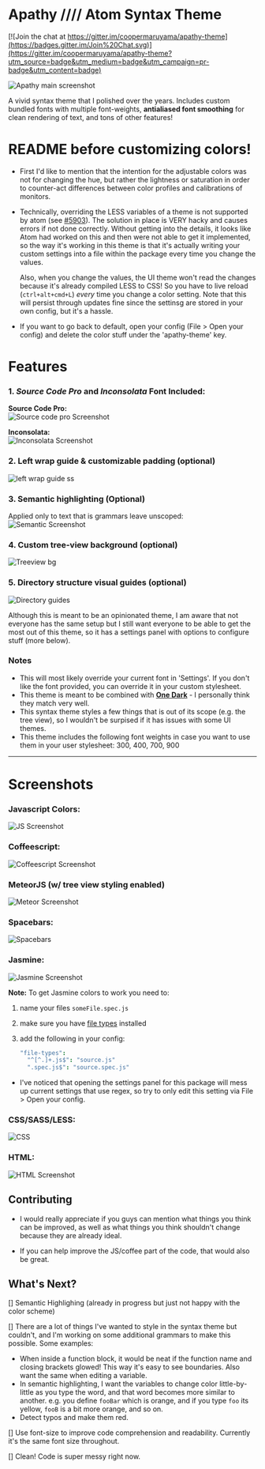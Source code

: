 # Apathy   ////  Atom Syntax Theme

[![Join the chat at https://gitter.im/coopermaruyama/apathy-theme](https://badges.gitter.im/Join%20Chat.svg)](https://gitter.im/coopermaruyama/apathy-theme?utm_source=badge&utm_medium=badge&utm_campaign=pr-badge&utm_content=badge)

![Apathy main screenshot](https://s3.amazonaws.com/f.cl.ly/items/2H0w160E1T2y332e0f3G/apathy.png)



A vivid syntax theme that I polished over the years. Includes custom bundled fonts with multiple font-weights, **antialiased font smoothing** for clean rendering of text, and tons of other features!


# README before customizing colors!

* First I'd like to mention that the intention for the adjustable colors was not for changing the hue, but rather the lightness or saturation in order to counter-act differences between color profiles and calibrations of monitors.

* Technically, overriding the LESS variables of a theme is not supported by atom (see [#5903](https://github.com/atom/atom/issues/5903)). The solution in place is VERY hacky and causes errors if not done correctly. Without getting into the details, it looks like Atom had worked on this and then were not able to get it implemented, so the way it's working in this theme is that it's actually writing your custom settings into a file within the package every time you change the values.

  Also, when you change the values, the UI theme won't read the changes because it's already compiled LESS to CSS! So you have to live reload (`ctrl+alt+cmd+L`) _every_ time you change a color setting. Note that this will persist through updates fine since the settinsg are stored in your own config, but it's a hassle.
  
* If you want to go back to default, open your config (File > Open your config) and delete the color stuff under the 'apathy-theme' key.



# Features

### 1. _Source Code Pro_ and _Inconsolata_ Font Included:  

**Source Code Pro:**  
![Source code pro Screenshot](https://s3.amazonaws.com/f.cl.ly/items/3C0y3L400K2S0g2F132o/Image%202015-06-03%20at%202.19.53%20AM.png)

**Inconsolata:**  
![Inconsolata Screenshot](https://s3.amazonaws.com/f.cl.ly/items/0W0N2F181t2k0Z0a2M3x/Image%202015-06-03%20at%202.20.22%20AM.png)



### 2. Left wrap guide & customizable padding (optional)  
![left wrap guide ss](https://s3.amazonaws.com/f.cl.ly/items/0e3O2E2s472q1w15383y/Image%202015-06-03%20at%202.37.21%20AM.png)



### 3. Semantic highlighting (Optional)

Applied only to text that is grammars leave unscoped:  
![Semantic Screenshot](https://s3.amazonaws.com/f.cl.ly/items/2p1F2I451d3n3l0Z1M3p/Image%202015-06-03%20at%202.23.51%20AM.png)



### 4. Custom tree-view background (optional)

![Treeview bg](https://s3.amazonaws.com/f.cl.ly/items/1Y0g3E3G2C1t161A1i1q/treeview.png)



### 5. Directory structure visual guides (optional)

![Directory guides](https://s3.amazonaws.com/f.cl.ly/items/2L0z3R2K1Y1w3L3x3y2E/Image%202015-06-03%20at%202.26.45%20AM.png)



Although this is meant to be an opinionated theme, I am aware that not everyone has the same setup but I still want everyone to be able to get the most out of this theme, so it has a settings panel with options to configure stuff (more below).



### Notes
  - This will most likely override your current font in 'Settings'. If you don't like the font provided, you can override it in your custom stylesheet.  
  - This theme is meant to be combined with **[One Dark](https://github.com/atom/one-dark-ui)** - I personally think they match very well.
  - This syntax theme styles a few things that is out of its scope (e.g. the tree view), so I wouldn't be surpised if it has issues with some UI themes.
  - This theme includes the following font weights in case you want to use them in your user stylesheet: 300, 400, 700, 900


---

# Screenshots

### Javascript Colors:
![JS Screenshot](https://s3.amazonaws.com/f.cl.ly/items/2g403i3V0w2B2K0v2G2D/Image%202015-05-01%20at%207.36.00%20PM.png)

### Coffeescript:
![Coffeescript Screenshot](https://s3.amazonaws.com/f.cl.ly/items/2e2v1z1Q2S0r443z0u2j/Image%202015-05-01%20at%207.47.31%20PM.png)

### MeteorJS (w/ tree view styling enabled)
![Meteor Screenshot](https://s3.amazonaws.com/f.cl.ly/items/3b3s200N3C151Z101X12/Image%202015-05-01%20at%207.31.18%20PM.png)

### Spacebars:
![Spacebars](https://s3.amazonaws.com/f.cl.ly/items/3J070V2h070X182c3F1R/Image%202015-05-01%20at%207.42.33%20PM.png)

### Jasmine:
![Jasmine
Screenshot](https://s3.amazonaws.com/f.cl.ly/items/2P453t1f2E250B1u2U3c/Image%202015-05-26%20at%209.46.57%20PM.png)

**Note:** To get Jasmine colors to work you need to:
  1.  name your files `someFile.spec.js`
  2.  make sure you have [file types](https://atom.io/packages/file-types) installed
  3.  add the following in your config:

      ```coffee
      "file-types":
        "^[^.]+.js$": "source.js"
        ".spec.js$": "source.spec.js"
      ```
* I've noticed that opening the settings panel for this package will mess up current settings that use regex, so try to only edit this setting via File > Open your config.

### CSS/SASS/LESS:
![CSS](https://s3.amazonaws.com/f.cl.ly/items/2Q1H1W2R3o2F0C2b043K/Image%202015-05-01%20at%207.41.18%20PM.png)

### HTML:
![HTML Screenshot](https://s3.amazonaws.com/f.cl.ly/items/0L3E1F1F1r3G2y242a0E/Image%202015-05-01%20at%207.39.59%20PM.png)


## Contributing

* I would really appreciate if you guys can mention what things you think can be improved, as well as what things you think shouldn't change because they are already ideal.

* If you can help improve the JS/coffee part of the code, that would also be great.




## What's Next?

[] Semantic Highlighing (already in progress but just not happy with the color scheme)

[] There are a lot of things I've wanted to style in the syntax theme but couldn't, and I'm working on some additional grammars to make this possible. Some examples:
  - When inside a function block, it would be neat if the function name and closing brackets glowed! This way it's easy to see boundaries. Also want the same when editing a variable.
  - In semantic highlighting, I want the variables to change color little-by-little as you type the word, and that word becomes more similar to another. e.g. you define `fooBar` which is orange, and if you type `foo` its yellow, `fooB` is a bit more orange, and so on.
  - Detect typos and make them red.

[] Use font-size to improve code comprehension and readability. Currently it's the same font size throughout.

[] Clean! Code is super messy right now.
